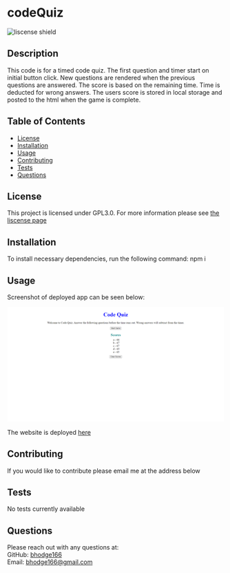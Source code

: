 # codeQuiz

![liscense shield](https://img.shields.io/badge/license-GPL3.0-blue)

## Description

This code is for a timed code quiz. The first question and timer start on initial button click. New questions are rendered when the previous questions are answered. The score is based on the remaining time. Time is deducted for wrong answers. The users score is stored in local storage and posted to the html when the game is complete.

## Table of Contents

- [License](#license)
- [Installation](#installation)
- [Usage](#usage)
- [Contributing](#contributing)
- [Tests](#tests)
- [Questions](#questions)

## License

This project is licensed under GPL3.0. For more information please see [the liscense page](https://choosealicense.com/licenses/gpl-3.0/)

## Installation

To install necessary dependencies, run the following command: npm i

## Usage

Screenshot of deployed app can be seen below:

![Homework Screenshot](./assets/images/Homework4Screenshot.png)

The website is deployed [here](https://bhodge166.github.io/codeQuiz/)

## Contributing

If you would like to contribute please email me at the address below

## Tests

No tests currently available

## Questions

Please reach out with any questions at: <br />
GitHub: [bhodge166](https://github.com/bhodge166)<br />
Email: bhodge166@gmail.com
